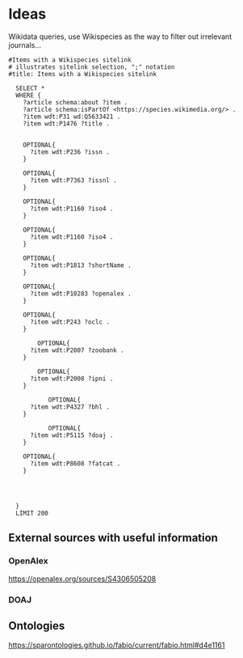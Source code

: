 # Ideas


Wikidata queries, use Wikispecies as the way to filter out irrelevant journals…

```
#Items with a Wikispecies sitelink
# illustrates sitelink selection, ";" notation
#title: Items with a Wikispecies sitelink

  SELECT *
  WHERE {
    ?article schema:about ?item .
    ?article schema:isPartOf <https://species.wikimedia.org/> .
    ?item wdt:P31 wd:Q5633421 .
    ?item wdt:P1476 ?title .
 
    
    OPTIONAL{
      ?item wdt:P236 ?issn .
    }

    OPTIONAL{
      ?item wdt:P7363 ?issnl .
    }
    
    OPTIONAL{
      ?item wdt:P1160 ?iso4 .
    }

    OPTIONAL{
      ?item wdt:P1160 ?iso4 .
    }
 
    OPTIONAL{
      ?item wdt:P1813 ?shortName .
    }
 
    OPTIONAL{
      ?item wdt:P10283 ?openalex .
    }

    OPTIONAL{
      ?item wdt:P243 ?oclc .
    }

        OPTIONAL{
      ?item wdt:P2007 ?zoobank .
    }

        OPTIONAL{
      ?item wdt:P2008 ?ipni .
    }

           OPTIONAL{
      ?item wdt:P4327 ?bhl .
    }

           OPTIONAL{
      ?item wdt:P5115 ?doaj .
    }
 
    OPTIONAL{
      ?item wdt:P8608 ?fatcat .
    }
 
    

    
  }
  LIMIT 200

```

## External sources with useful information

### OpenAlex 

https://openalex.org/sources/S4306505208

### DOAJ



## Ontologies

https://sparontologies.github.io/fabio/current/fabio.html#d4e1161

